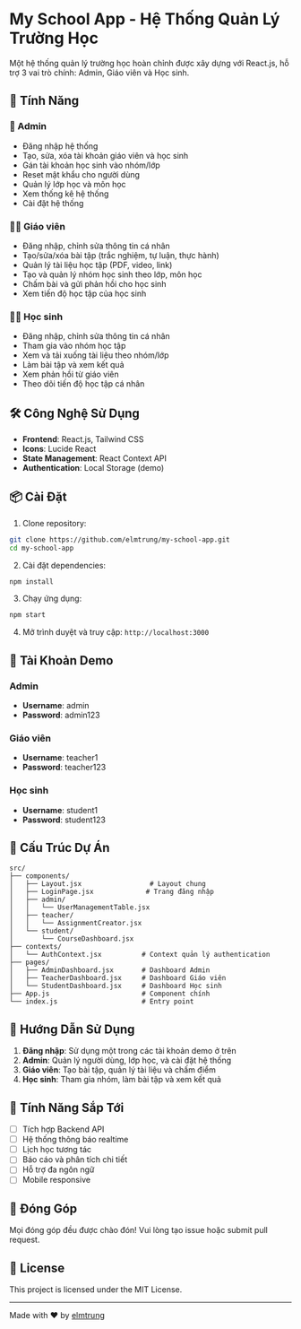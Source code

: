 # My School App - Hệ Thống Quản Lý Trường Học

Một hệ thống quản lý trường học hoàn chỉnh được xây dựng với React.js, hỗ trợ 3 vai trò chính: Admin, Giáo viên và Học sinh.

## 🚀 Tính Năng

### 🔑 Admin

- Đăng nhập hệ thống
- Tạo, sửa, xóa tài khoản giáo viên và học sinh
- Gán tài khoản học sinh vào nhóm/lớp
- Reset mật khẩu cho người dùng
- Quản lý lớp học và môn học
- Xem thống kê hệ thống
- Cài đặt hệ thống

### 👩‍🏫 Giáo viên

- Đăng nhập, chỉnh sửa thông tin cá nhân
- Tạo/sửa/xóa bài tập (trắc nghiệm, tự luận, thực hành)
- Quản lý tài liệu học tập (PDF, video, link)
- Tạo và quản lý nhóm học sinh theo lớp, môn học
- Chấm bài và gửi phản hồi cho học sinh
- Xem tiến độ học tập của học sinh

### 👨‍🎓 Học sinh

- Đăng nhập, chỉnh sửa thông tin cá nhân
- Tham gia vào nhóm học tập
- Xem và tải xuống tài liệu theo nhóm/lớp
- Làm bài tập và xem kết quả
- Xem phản hồi từ giáo viên
- Theo dõi tiến độ học tập cá nhân

## 🛠️ Công Nghệ Sử Dụng

- **Frontend**: React.js, Tailwind CSS
- **Icons**: Lucide React
- **State Management**: React Context API
- **Authentication**: Local Storage (demo)

## 📦 Cài Đặt

1. Clone repository:

```bash
git clone https://github.com/elmtrung/my-school-app.git
cd my-school-app
```

2. Cài đặt dependencies:

```bash
npm install
```

3. Chạy ứng dụng:

```bash
npm start
```

4. Mở trình duyệt và truy cập: `http://localhost:3000`

## 🔐 Tài Khoản Demo

### Admin

- **Username**: admin
- **Password**: admin123

### Giáo viên

- **Username**: teacher1
- **Password**: teacher123

### Học sinh

- **Username**: student1
- **Password**: student123

## 📁 Cấu Trúc Dự Án

```
src/
├── components/
│   ├── Layout.jsx                 # Layout chung
│   ├── LoginPage.jsx             # Trang đăng nhập
│   ├── admin/
│   │   └── UserManagementTable.jsx
│   ├── teacher/
│   │   └── AssignmentCreator.jsx
│   └── student/
│       └── CourseDashboard.jsx
├── contexts/
│   └── AuthContext.jsx          # Context quản lý authentication
├── pages/
│   ├── AdminDashboard.jsx       # Dashboard Admin
│   ├── TeacherDashboard.jsx     # Dashboard Giáo viên
│   └── StudentDashboard.jsx     # Dashboard Học sinh
├── App.js                       # Component chính
└── index.js                     # Entry point
```

## 🎯 Hướng Dẫn Sử Dụng

1. **Đăng nhập**: Sử dụng một trong các tài khoản demo ở trên
2. **Admin**: Quản lý người dùng, lớp học, và cài đặt hệ thống
3. **Giáo viên**: Tạo bài tập, quản lý tài liệu và chấm điểm
4. **Học sinh**: Tham gia nhóm, làm bài tập và xem kết quả

## 🔮 Tính Năng Sắp Tới

- [ ] Tích hợp Backend API
- [ ] Hệ thống thông báo realtime
- [ ] Lịch học tương tác
- [ ] Báo cáo và phân tích chi tiết
- [ ] Hỗ trợ đa ngôn ngữ
- [ ] Mobile responsive

## 🤝 Đóng Góp

Mọi đóng góp đều được chào đón! Vui lòng tạo issue hoặc submit pull request.

## 📄 License

This project is licensed under the MIT License.

---

Made with ❤️ by [elmtrung](https://github.com/elmtrung)

